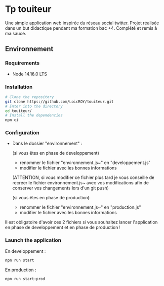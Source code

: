 # Tp touiteur 

Une simple application web inspirée du réseau social twitter.
Projet réalisée dans un but didactique pendant ma formation bac +4.
Complété et remis à ma sauce.

## Environnement 
### Requirements

* Node 14.16.0 LTS 

### Installation

```bash
# Clone the repository
git clone https://github.com/LoicROY/touiteur.git
# Enter into the directory
cd touiteur/
# Install the dependencies
npm ci
```

### Configuration

- Dans le dossier "environnement" :

    (si vous êtes en phase de developpement)
    - renommer le fichier "environnement.js~" en "developpement.js"
    - modifier le fichier avec les bonnes informations

    (ATTENTION, si vous modifier ce fichier plus tard je vous conseille de recréer le fichier environnement.js~ avec vos modifications afin de conserver vos changements lors d'un git push)

    (si vous êtes en phase de production)
    - renommer le fichier "environnement.js~" en "production.js"
    - modifier le fichier avec les bonnes informations

Il est obligatoire d'avoir ces 2 fichiers si vous souhaitez lancer l'application en phase de developpement et en phase de production !

### Launch the application
En developpement : 
```bash
npm run start
```
En production : 
```bash
npm run start:prod
```